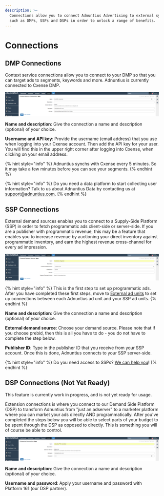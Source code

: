 ```yaml
---
description: >-
  Connections allow you to connect Adnuntius Advertising to external systems
  such as DMPs, SSPs and DSPs in order to unlock a range of benefits.
---
```


# Connections

## DMP Connections

Context service connections allow you to connect to your DMP so that you can target ads to segments, keywords and more. Adnuntius is currently connected to Cxense DMP.

![Context service connection](../../../.gitbook/assets/201811-reports-admin-context-service-connection.png)

**Name and description**: Give the connection a name and description \(optional\) of your choice.

**Username and API key**: Provide the username \(email address\) that you use when logging into your Cxense account. Then add the API key for your user. You will find this in the upper right corner after logging into Cxense, when clicking on your email address.

{% hint style="info" %}
Adnuntius synchs with Cxense every 5 minutes. So it may take a few minutes before you can see your segments.
{% endhint %}

{% hint style="info" %}
Do you need a data platform to start collecting user information? Talk to us about Adnuntius Data by contacting us at [support@adnuntius.com](mailto:support@adnuntius.com). 
{% endhint %}

## SSP Connections

External demand sources enables you to connect to a Supply-Side Platform \(SSP\) in order to fetch programmatic ads client-side or server-side. If you are a publisher with programmatic revenue, this may be a feature that enables you to increase revenue by auctioning your direct inventory against programmatic inventory, and earn the highest revenue cross-channel for every ad impression.

![External demand source setup example](../../../.gitbook/assets/201811-reports-admin-external-demand-source.png)

{% hint style="info" %}
This is the first step to set up programmatic ads. After you have completed these first steps, move to [External ad units](../inventory/external-adunits.md) to set up connections between each Adnuntius ad unit and your SSP ad units.
{% endhint %}

**Name and description**: Give the connection a name and description \(optional\) of your choice.

**External demand source**: Choose your demand source. Please note that if you choose prebid, then this is all you have to do - you do not have to complete the step below.

**Publisher ID**: Type in the publisher ID that you receive from your SSP account. Once this is done, Adnuntius connects to your SSP server-side.

{% hint style="info" %}
Do you need access to SSPs? [We can help you](https://adnuntius.com/programmatic-just-got-full-service/)! 
{% endhint %}

## DSP Connections \(Not Yet Ready\)

This feature is currently work in progress, and is not yet ready for usage.

Extension connections is where you connect to our Demand Side Platform \(DSP\) to transform Adnuntius from "just an adserver" to a marketer platform where you can market your ads directly AND programmatically. After you've completed the steps below you will be able to select parts of your budget to be spent through the DSP as opposed to directly. This is something you will of course be able to control.

![Extension connection setup](../../../.gitbook/assets/201811-reports-admin-extension-connection.png)

**Name and description**: Give the connection a name and description \(optional\) of your choice.

**Username and password**: Apply your username and password with Platform 161 \(our DSP partner\).

